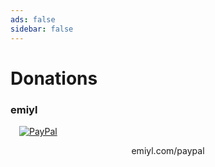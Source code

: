 ```yaml
---
ads: false
sidebar: false
---
```


# Donations

### emiyl

<a href="https://emiyl.com/paypal" target="_blank" style="padding: 1em;"><img src="/assets/images/paypal_white.png" alt="PayPal"/></a>
<p style="text-align: center;">emiyl.com/paypal</p>